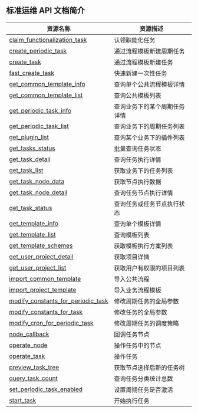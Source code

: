 ## 标准运维 API 文档简介

| 资源名称                                                                      | 资源描述                     |
| ----------------------------------------------------------------------------- | ---------------------------- |
| [claim_functionalization_task](./claim_functionalization_task.md)             | 认领职能化任务               |
| [create_periodic_task](./create_periodic_task.md)                             | 通过流程模板新建周期任务     |
| [create_task](./create_task.md)                                               | 通过流程模板新建任务         |
| [fast_create_task](./fast_create_task.md)                                     | 快速新建一次性任务           |
| [get_common_template_info](./get_common_template_info.md)                     | 查询单个公共流程模板详情     |
| [get_common_template_list](./get_common_template_list.md)                     | 查询公共模板列表             |
| [get_periodic_task_info](./get_periodic_task_info.md)                         | 查询业务下的某个周期任务详情 |
| [get_periodic_task_list](./get_periodic_task_list.md)                         | 查询业务下的周期任务列表     |
| [get_plugin_list](./get_plugin_list.md)                                       | 查询某个业务下的插件列表     |
| [get_tasks_status](./get_task_detail.md)                                      | 批量查询任务状态             |
| [get_task_detail](./get_task_list.md)                                         | 查询任务执行详情             |
| [get_task_list](./get_task_node_data.md)                                      | 获取业务下的任务列表         |
| [get_task_node_data](./get_task_node_detail.md)                               | 获取节点执行数据             |
| [get_task_node_detail](./get_task_status.md)                                  | 查询任务节点执行详情         |
| [get_task_status](./get_tasks_status.md)                                      | 查询任务或任务节点执行状态   |
| [get_template_info](./get_template_info.md)                                   | 查询单个模板详情             |
| [get_template_list](./get_template_list.md)                                   | 查询模板列表                 |
| [get_template_schemes](./get_template_schemes.md)                             | 获取模板执行方案列表         |
| [get_user_project_detail](./get_user_project_detail.md)                       | 获取项目详情                 |
| [get_user_project_list](./get_user_project_list.md)                           | 获取用户有权限的项目列表     |
| [import_common_template](./import_common_template.md)                         | 导入公共流程                 |
| [import_project_template](./import_project_template.md)                       | 导入业务流程模板             |
| [modify_constants_for_periodic_task](./modify_constants_for_periodic_task.md) | 修改周期任务的全局参数       |
| [modify_constants_for_task](./modify_constants_for_task.md)                   | 修改任务的全局参数           |
| [modify_cron_for_periodic_task](./modify_cron_for_periodic_task.md)           | 修改周期任务的调度策略       |
| [node_callback](./node_callback.md)                                           | 回调任务节点                 |
| [operate_node](./operate_node.md)                                             | 操作任务中的节点             |
| [operate_task](./operate_task.md)                                             | 操作任务                     |
| [preview_task_tree](./preview_task_tree.md)                                   | 获取节点选择后新的任务树     |
| [query_task_count](./query_task_count.md)                                     | 查询任务分类统计总数         |
| [set_periodic_task_enabled](./set_periodic_task_enabled.md)                   | 设置周期任务是否激活         |
| [start_task](./start_task.md)                                                 | 开始执行任务                 |